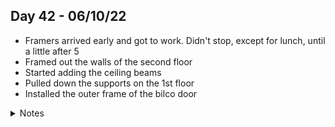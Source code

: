 ## Day 42 - 06/10/22

- Framers arrived early and got to work. Didn't stop, except for lunch, until a little after 5
- Framed out the walls of the second floor
- Started adding the ceiling beams
- Pulled down the supports on the 1st floor
- Installed the outer frame of the bilco door

<details>
<summary>Notes</summary>

https://user-images.githubusercontent.com/7596320/194448400-a23d0d18-f25a-4f3e-a342-e8be17b5f063.mp4

</details>
